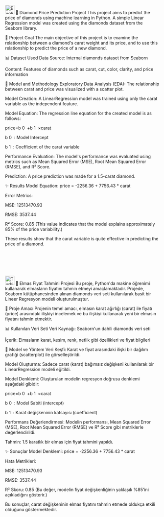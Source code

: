 <img src="https://flagcdn.com/w40/us.png" alt="English" width="30"/>  
💎 Diamond Price Prediction Project
This project aims to predict the price of diamonds using machine learning in Python. A simple Linear Regression model was created using the diamonds dataset from the Seaborn library.

🚀 Project Goal
The main objective of this project is to examine the relationship between a diamond's carat weight and its price, and to use this relationship to predict the price of a new diamond.

📊 Dataset Used
Data Source: Internal diamonds dataset from Seaborn

Content: Features of diamonds such as carat, cut, color, clarity, and price information

🧠 Model and Methodology
Exploratory Data Analysis (EDA): The relationship between carat and price was visualized with a scatter plot.

Model Creation: A LinearRegression model was trained using only the carat variable as the independent feature.

Model Equation: The regression line equation for the created model is as follows:

price=b 
0
​
 +b 
1
​
 ×carat

b 
0
​
 : Model Intercept

b 
1
​
 : Coefficient of the carat variable

Performance Evaluation: The model's performance was evaluated using metrics such as Mean Squared Error (MSE), Root Mean Squared Error (RMSE), and R² Score.

Prediction: A price prediction was made for a 1.5-carat diamond.

✨ Results
Model Equation: price = -2256.36 + 7756.43 * carat

Error Metrics:

MSE: 12513470.93

RMSE: 3537.44

R² Score: 0.85 (This value indicates that the model explains approximately 85% of the price variability.)

These results show that the carat variable is quite effective in predicting the price of a diamond.

<br><br><br><br>

<img src="https://flagcdn.com/w40/tr.png" alt="Turkish" width="30"/> 
💎 Elmas Fiyat Tahmini Projesi
Bu proje, Python'da makine öğrenimi kullanarak elmasların fiyatını tahmin etmeyi amaçlamaktadır. Projede, Seaborn kütüphanesinden alınan diamonds veri seti kullanılarak basit bir Lineer Regresyon modeli oluşturulmuştur.

🚀 Proje Amacı
Projenin temel amacı, elmasın karat ağırlığı (carat) ile fiyatı (price) arasındaki ilişkiyi incelemek ve bu ilişkiyi kullanarak yeni bir elmasın fiyatını tahmin etmektir.

📊 Kullanılan Veri Seti
Veri Kaynağı: Seaborn'un dahili diamonds veri seti

İçerik: Elmasların karat, kesim, renk, netlik gibi özellikleri ve fiyat bilgileri

🧠 Model ve Yöntem
Veri Keşfi: Karat ve fiyat arasındaki ilişki bir dağılım grafiği (scatterplot) ile görselleştirildi.

Model Oluşturma: Sadece carat (karat) bağımsız değişkeni kullanılarak bir LinearRegression modeli eğitildi.

Model Denklemi: Oluşturulan modelin regresyon doğrusu denklemi aşağıdaki gibidir:

price=b 
0
​
 +b 
1
​
 ×carat

b 
0
​
 : Model Sabiti (intercept)

b 
1
​
 : Karat değişkeninin katsayısı (coefficient)

Performans Değerlendirmesi: Modelin performansı, Mean Squared Error (MSE), Root Mean Squared Error (RMSE) ve R² Score gibi metriklerle değerlendirildi.

Tahmin: 1.5 karatlık bir elmas için fiyat tahmini yapıldı.

✨ Sonuçlar
Model Denklemi: price = -2256.36 + 7756.43 * carat

Hata Metrikleri:

MSE: 12513470.93

RMSE: 3537.44

R² Skoru: 0.85 (Bu değer, modelin fiyat değişkenliğinin yaklaşık %85'ini açıkladığını gösterir.)

Bu sonuçlar, carat değişkeninin elmas fiyatını tahmin etmede oldukça etkili olduğunu göstermektedir.

